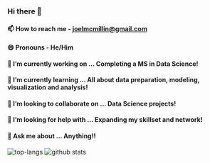 ### Hi there 👋


#### 📫 How to reach me - joelmcmillin@gmail.com
#### 😄 Pronouns - He/Him


#### 🔭 I’m currently working on ... Completing a MS in Data Science!
#### 🌱 I’m currently learning ... All about data preparation, modeling, visualization and analysis!
#### 👯 I’m looking to collaborate on ... Data Science projects!
#### 🤔 I’m looking for help with ... Expanding my skillset and network!
#### 💬 Ask me about ... Anything!!


![top-langs](https://github-readme-stats.vercel.app/api/top-langs?username=joel-mcmillin&show_icons=true&theme=radical)
![github stats](https://github-readme-stats.vercel.app/api?username=joel-mcmillin&show_icons=true&theme=radical)
